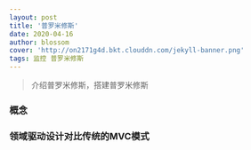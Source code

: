 ```yaml
---
layout: post
title: '普罗米修斯'
date: 2020-04-16
author: blossom
cover: 'http://on2171g4d.bkt.clouddn.com/jekyll-banner.png'
tags: 监控 普罗米修斯
---
```


> 介绍普罗米修斯，搭建普罗米修斯

### 概念
### 领域驱动设计对比传统的MVC模式
